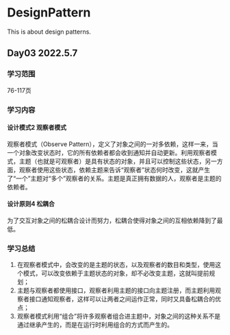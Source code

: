 # DesignPattern
This is about design patterns.

## Day03 2022.5.7

### 学习范围

76-117页

### 学习内容

#### 设计模式2 观察者模式

观察者模式（Observe Pattern），定义了对象之间的一对多依赖，这样一来，当一个对象改变状态时，它的所有依赖者都会收到通知并自动更新。利用观察者模式，主题（也就是可观察者）是具有状态的对象，并且可以控制这些状态，另一方面，观察者使用这些状态，依赖主题来告诉“观察者”状态何时改变，这就产生了“一个”主题对“多个”观察者的关系。主题是真正拥有数据的人，观察者是主题的依赖者。

#### 设计原则4 松耦合

为了交互对象之间的松耦合设计而努力，松耦合使得对象之间的互相依赖降到了最低。

### 学习总结

1. 在观察者模式中，会改变的是主题的状态，以及观察者的数目和类型，使用这个模式，可以改变依赖于主题状态的对象，却不必改变主题，这就叫提前规划；
2. 主题与观察者都使用接口，观察者利用主题的接口向主题注册，而主题利用观察者接口通知观察者，这样可以让两者之间运作正常，同时又具备松耦合的优点；
3. 观察者模式利用“组合”将许多观察者组合进主题中，对象之间的这种关系不是通过继承产生的，而是在运行时利用组合的方式而产生的。